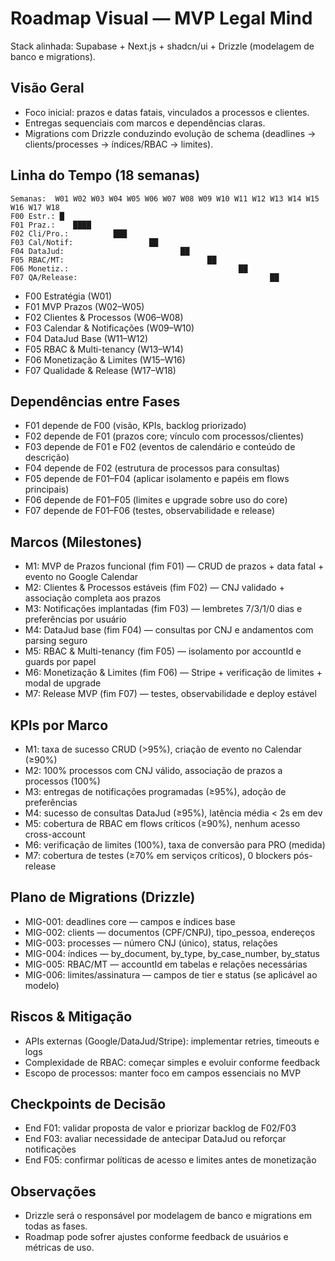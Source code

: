 # Roadmap Visual — MVP Legal Mind

Stack alinhada: Supabase + Next.js + shadcn/ui + Drizzle (modelagem de banco e migrations).

## Visão Geral
- Foco inicial: prazos e datas fatais, vinculados a processos e clientes.
- Entregas sequenciais com marcos e dependências claras.
- Migrations com Drizzle conduzindo evolução de schema (deadlines → clients/processes → índices/RBAC → limites).

## Linha do Tempo (18 semanas)
```
Semanas:  W01 W02 W03 W04 W05 W06 W07 W08 W09 W10 W11 W12 W13 W14 W15 W16 W17 W18
F00 Estr.: █
F01 Praz.:    ████
F02 Cli/Pro.:          ███
F03 Cal/Notif:                 ██
F04 DataJud:                          ██
F05 RBAC/MT:                                ██
F06 Monetiz.:                                      ██
F07 QA/Release:                                           ██
```
- F00 Estratégia (W01)
- F01 MVP Prazos (W02–W05)
- F02 Clientes & Processos (W06–W08)
- F03 Calendar & Notificações (W09–W10)
- F04 DataJud Base (W11–W12)
- F05 RBAC & Multi-tenancy (W13–W14)
- F06 Monetização & Limites (W15–W16)
- F07 Qualidade & Release (W17–W18)

## Dependências entre Fases
- F01 depende de F00 (visão, KPIs, backlog priorizado)
- F02 depende de F01 (prazos core; vínculo com processos/clientes)
- F03 depende de F01 e F02 (eventos de calendário e conteúdo de descrição)
- F04 depende de F02 (estrutura de processos para consultas)
- F05 depende de F01–F04 (aplicar isolamento e papéis em flows principais)
- F06 depende de F01–F05 (limites e upgrade sobre uso do core)
- F07 depende de F01–F06 (testes, observabilidade e release)

## Marcos (Milestones)
- M1: MVP de Prazos funcional (fim F01) — CRUD de prazos + data fatal + evento no Google Calendar
- M2: Clientes & Processos estáveis (fim F02) — CNJ validado + associação completa aos prazos
- M3: Notificações implantadas (fim F03) — lembretes 7/3/1/0 dias e preferências por usuário
- M4: DataJud base (fim F04) — consultas por CNJ e andamentos com parsing seguro
- M5: RBAC & Multi-tenancy (fim F05) — isolamento por accountId e guards por papel
- M6: Monetização & Limites (fim F06) — Stripe + verificação de limites + modal de upgrade
- M7: Release MVP (fim F07) — testes, observabilidade e deploy estável

## KPIs por Marco
- M1: taxa de sucesso CRUD (>95%), criação de evento no Calendar (≥90%)
- M2: 100% processos com CNJ válido, associação de prazos a processos (100%)
- M3: entregas de notificações programadas (≥95%), adoção de preferências
- M4: sucesso de consultas DataJud (≥95%), latência média < 2s em dev
- M5: cobertura de RBAC em flows críticos (≥90%), nenhum acesso cross-account
- M6: verificação de limites (100%), taxa de conversão para PRO (medida)
- M7: cobertura de testes (≥70% em serviços críticos), 0 blockers pós-release

## Plano de Migrations (Drizzle)
- MIG-001: deadlines core — campos e índices base
- MIG-002: clients — documentos (CPF/CNPJ), tipo_pessoa, endereços
- MIG-003: processes — número CNJ (único), status, relações
- MIG-004: índices — by_document, by_type, by_case_number, by_status
- MIG-005: RBAC/MT — accountId em tabelas e relações necessárias
- MIG-006: limites/assinatura — campos de tier e status (se aplicável ao modelo)

## Riscos & Mitigação
- APIs externas (Google/DataJud/Stripe): implementar retries, timeouts e logs
- Complexidade de RBAC: começar simples e evoluir conforme feedback
- Escopo de processos: manter foco em campos essenciais no MVP

## Checkpoints de Decisão
- End F01: validar proposta de valor e priorizar backlog de F02/F03
- End F03: avaliar necessidade de antecipar DataJud ou reforçar notificações
- End F05: confirmar políticas de acesso e limites antes de monetização

## Observações
- Drizzle será o responsável por modelagem de banco e migrations em todas as fases.
- Roadmap pode sofrer ajustes conforme feedback de usuários e métricas de uso.
